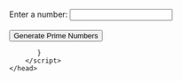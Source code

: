 <!DOCTYPE html>
<html>
    <head>
        <body>
            <form id = "primeForm">
                Enter a number:
            <input type="number" id="num" name="num" required><br><br>
            <input type="submit" value="Generate Prime Numbers">
            </form>
        </body>
        <script>
           function analyzeNumber(){
            const number = parselnt(documment.getElementById("numberInput").value);

            let isPrime = true;
            if(number <= 1){
                isPrime = false;
            }else{
                for(let i = 2; i <= Math.sqrt(number);i++){
                    if(number % i === 0){
                        isPrime = false;
                        break;
                    }
                }
            }
            
            const isOdd = number % 2 !== 0;
      const isEven = number % 2 === 0;

      const resultElement = document.getElementById('result');
      if (isPrime) {
        resultElement.textContent = number +' is prime. '; 
      } else {
        resultElement.textContent = number +' is not prime. ';
      }

      if (isOdd) {
        resultElement.textContent += number +' is odd. ';
      } else {
        resultElement.textContent += number +' is even. ';
      }
    }
  </script>
        

           }
        </script>
    </head>

</html>
